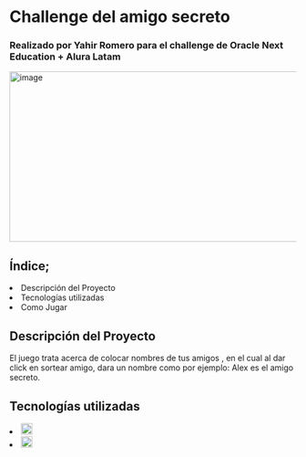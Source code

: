 <h1>Challenge del amigo secreto</h1>
<h3>Realizado por Yahir Romero para el challenge de Oracle Next Education + Alura Latam</h3>
<img width="803" height="299" alt="image" src="https://github.com/user-attachments/assets/a72e413b-e3d3-4b14-8241-36ff41643a82" />

<h2>Índice;</h2>
<li>Descripción del Proyecto</li>
<li>Tecnologías utilizadas</li>
<li>Como Jugar</li>

<h2>Descripción del Proyecto</h2>
<p>El juego trata acerca de colocar nombres de tus amigos , en el cual al dar click en sortear amigo, dara un nombre como por ejemplo: Alex es el amigo secreto.</p>

<h2>Tecnologías utilizadas</h2>
<li><img width="20" height="20" alt="image" src="https://github.com/user-attachments/assets/1960d25b-875b-43a4-8f27-2ce528e1d375" />
</li>
<li><img width="20" height="20" alt="image" src="https://github.com/user-attachments/assets/06529b6c-e1ed-486f-96bf-2239e0b8533d" />
</li>
